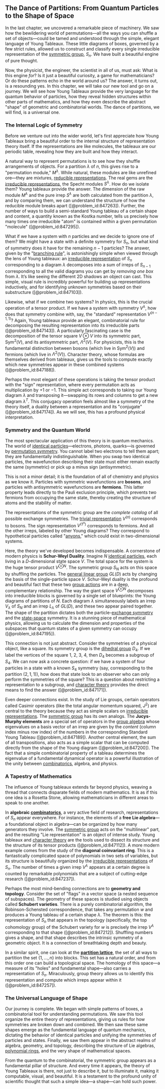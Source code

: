 ## The Dance of Partitions: From Quantum Particles to the Shape of Space

In the last chapter, we uncovered a remarkable piece of machinery. We saw how the bewildering world of permutations—all the ways you can shuffle a set of objects—could be tamed and understood through the simple, elegant language of Young Tableaux. These little diagrams of boxes, governed by a few strict rules, allowed us to construct and classify every single irreducible representation of the [symmetric group](@article_id:141761), $S_n$. We have built a beautiful engine of pure thought.

Now, the physicist, the engineer, the scientist in all of us, must ask: What is this engine *for*? Is it just a beautiful curiosity, a game for mathematicians? Or do these patterns echo in the world around us? The answer, it turns out, is a resounding yes. In this chapter, we will take our new tool and go on a journey. We will see how Young Tableaux provide the very language for the quantum behavior of particles, how they reveal hidden structures within other parts of mathematics, and how they even describe the abstract "shape" of geometric and combinatorial worlds. The dance of partitions, we will find, is a universal one.

### The Internal Logic of Symmetry

Before we venture out into the wider world, let's first appreciate how Young Tableaux bring a beautiful order to the internal structure of representation theory itself. If the representations are like molecules, the tableaux are our periodic table, revealing how they are built and how they interact.

A natural way to represent permutations is to see how they shuffle arrangements of objects. For a partition $\lambda$ of $n$, this gives rise to a "permutation module," $M^\lambda$. While natural, these modules are like unrefined ore—they are mixtures, [reducible representations](@article_id:136616). The real gems are the [irreducible representations](@article_id:137690), the Specht modules $S^\lambda$. How do we isolate them? Young tableaux provide the answer. The dimension of the raw module $M^\lambda$ and the pure irrep $S^\lambda$ are both calculated from the partition $\lambda$, and by comparing them, we can understand the structure of how the reducible module breaks apart ([@problem_id:847263]). Further, the number of ways to build a semi-standard Young tableau of a certain shape and content, a quantity known as the Kostka number, tells us precisely how many times one irreducible "atom" is contained within a given permutation "molecule" ([@problem_id:847295]).

What if we have a system with $n$ particles and we decide to ignore one of them? We might have a state with a definite symmetry for $S_n$, but what kind of symmetry does it have for the remaining $n-1$ particles? The answer, given by the "[branching rule](@article_id:136383)", is astonishingly simple when viewed through the lens of Young tableaux: an [irreducible representation](@article_id:142239) of $S_n$ corresponding to a diagram $\lambda$ decomposes into a sum of irreps of $S_{n-1}$ corresponding to all the valid diagrams you can get by *removing one box* from $\lambda$. It’s like seeing the different 2D shadows an object can cast. This simple, visual rule is incredibly powerful for building up representations inductively, and for identifying unknown symmetries based on their substructure ([@problem_id:847103]).

Likewise, what if we combine two systems? In physics, this is the crucial operation of a tensor product. If we have a system with symmetry $V^\lambda$, how does that symmetry combine with, say, the "standard" representation $V^{(n-1,1)}$? Again, Young tableaux provide an elegant, combinatorial rule for decomposing the resulting representation into its irreducible parts ([@problem_id:847143]). A particularly fascinating case is the decomposition of the tensor square $V \otimes V$ into its symmetric part, Sym$^2(V)$, and its antisymmetric part, $\Lambda^2(V)$. For physicists, this is the fundamental distinction between bosons (which live in Sym$^2(V)$) and fermions (which live in $\Lambda^2(V)$). Character theory, whose formulas are themselves derived from tableaux, gives us the tools to compute exactly which new symmetries appear in these combined systems ([@problem_id:847188]).

Perhaps the most elegant of these operations is taking the tensor product with the "sign" representation, where every permutation acts as multiplication by $+1$ or $-1$. This simple act corresponds to taking our Young diagram $\lambda$ and transposing it—swapping its rows and columns to get a new diagram $\lambda^T$. This conjugacy operation feels almost like a symmetry of the theory itself, a duality between a representation and its "conjugate" ([@problem_id:847174]). As we will see, this has a profound physical interpretation.

### Symmetry and the Quantum World

The most spectacular application of this theory is in quantum mechanics. The world of [identical particles](@article_id:152700)—electrons, photons, quarks—is governed by [permutation symmetry](@article_id:185331). You cannot label two electrons to tell them apart; they are fundamentally indistinguishable. When you swap two identical particles, the wavefunction describing their state must either remain exactly the same (symmetric) or pick up a minus sign (antisymmetric).

This is not a minor detail; it is the foundation of all of chemistry and physics as we know it. Particles with symmetric wavefunctions are **bosons**, and particles with antisymmetric wavefunctions are **fermions**. This latter property leads directly to the Pauli exclusion principle, which prevents two fermions from occupying the same state, thereby creating the structure of atoms and the stability of matter.

The representations of the symmetric group are the *complete catalog* of all possible exchange symmetries. The [trivial representation](@article_id:140863) $V^{(n)}$ corresponds to bosons. The sign representation $V^{(1^n)}$ corresponds to fermions. And all the other irreps, labeled by other Young diagrams? They correspond to hypothetical particles called "[anyons](@article_id:143259)," which could exist in two-dimensional systems.

Here, the theory we've developed becomes indispensable. A cornerstone of modern physics is **Schur-Weyl Duality**. Imagine $N$ [identical particles](@article_id:152700), each living in a $D$-dimensional state space $V$. The total space for the system is the huge tensor product $V^{\otimes N}$. The symmetric group $S_N$ acts on this space by shuffling the particles. The [general linear group](@article_id:140781) $GL(D)$ acts by changing the basis of the single-particle space $V$. Schur-Weyl duality is the profound and beautiful fact that these two [group actions](@article_id:268318) are in a deep, complementary relationship. The way the giant space $V^{\otimes N}$ decomposes into irreducible blocks is governed by a single set of blueprints: the Young diagrams of partitions of $N$. Each diagram $\lambda$ simultaneously labels an irrep $V_\lambda$ of $S_N$ and an irrep $L_\lambda$ of $GL(D)$, and these two appear paired together. The shape of the partition dictates both the particle-[exchange symmetry](@article_id:151398) and the [state-space](@article_id:176580) symmetry. It is a stunning piece of mathematical physics, allowing us to calculate the dimension and properties of the subspaces that quantum states of a given symmetry can occupy ([@problem_id:847195]).

This connection is not just abstract. Consider the symmetries of a physical object, like a square. Its symmetry group is the [dihedral group](@article_id:143381) $D_4$. If we label the vertices of the square 1, 2, 3, 4, then $D_4$ becomes a subgroup of $S_4$. We can now ask a concrete question: if we have a system of four particles in a state with a known $S_4$ symmetry (say, corresponding to the partition $(2,1,1)$), how does that state look to an observer who can only perform the symmetries of the square? This is a question about restricting a representation to a subgroup, and [character theory](@article_id:143527) provides the direct means to find the answer ([@problem_id:847171]).

Even deeper connections exist. In the study of Lie groups, certain operators called Casimir operators (like the total angular momentum squared, $J^2$) are central to the theory because they act as simple scalars on [irreducible representations](@article_id:137690). The [symmetric group](@article_id:141761) has its own analogs. The **Jucys-Murphy elements** are a special set of operators in the [group algebra](@article_id:144645) whose eigenvalues on a basis vector of an irrep are given by the *content* (column index minus row index) of the numbers in the corresponding Standard Young Tableau ([@problem_id:847189]). Another central element, the sum of all transpositions, also acts as a simple scalar that can be computed directly from the shape of the Young diagram ([@problem_id:847200]). The fact that a simple combinatorial property of a tableau determines the eigenvalue of a fundamental dynamical operator is a powerful illustration of the unity between [combinatorics](@article_id:143849), algebra, and physics.

### A Tapestry of Mathematics

The influence of Young tableaux extends far beyond physics, weaving a thread that connects disparate fields of modern mathematics. It is as if this one idea is a Rosetta Stone, allowing mathematicians in different areas to speak to one another.

In **algebraic [combinatorics](@article_id:143849)**, a very active field of research, representations of $S_n$ appear everywhere. For instance, the elements of a **free Lie algebra**—a foundational object in algebra—can be organized by how many generators they involve. The [symmetric group](@article_id:141761) acts on the "multilinear" part, and the resulting "Lie representation" is an object of intense study. Young tableaux and [character theory](@article_id:143527) are the tools used to dissect its structure and the structure of its tensor products ([@problem_id:847112]). A more modern example comes from the study of the **diagonal coinvariant ring**. This is a fantastically complicated space of polynomials in two sets of variables, but its structure is beautifully organized by the [irreducible representations](@article_id:137690) of $S_n$. The number of times a given irrep $V^\lambda$ appears at a certain degree is counted by remarkable polynomials that are a subject of cutting-edge research ([@problem_id:847237]).

Perhaps the most mind-bending connections are to **geometry and topology**. Consider the set of "flags" in a vector space (a nested sequence of subspaces). The geometry of these spaces is studied using objects called **Schubert varieties**. There is a purely combinatorial algorithm, the Robinson-Schensted correspondence, that takes any permutation $w$ and produces a Young tableau of a certain shape $\lambda$. The theorem is this: the representation of $S_n$ that appears in the topology (specifically, the top cohomology group) of the Schubert variety for $w$ is precisely the irrep $V^\lambda$ corresponding to that shape ([@problem_id:847212]). Shuffling numbers gives a shape, and that shape describes the intrinsic symmetry of a geometric object. It is a connection of breathtaking depth and beauty.

In a similar spirit, one can look at the **[partition lattice](@article_id:156196)**, the set of all ways to partition the set $\{1, \dots, n\}$ into blocks. This set has a natural order, and from this order one can build a topological space. The homology of this space—a measure of its "holes" and fundamental shape—also carries a representation of $S_n$. Miraculously, group theory allows us to identify this representation and compute which irreps appear within it ([@problem_id:847257]).

### The Universal Language of Shape

Our journey is complete. We began with simple patterns of boxes, a combinatorial tool for understanding permutations. We saw this tool organize the entire theory of representations, giving us rules for how symmetries are broken down and combined. We then saw these same shapes emerge as the fundamental language of quantum mechanics, dictating the behavior of identical particles and unifying the symmetries of particles and states. Finally, we saw them appear in the abstract realms of algebra, geometry, and topology, describing the structure of Lie algebras, [polynomial rings](@article_id:152360), and the very shape of mathematical spaces.

From the quantum to the combinatorial, the symmetric group appears as a fundamental pillar of structure. And every time it appears, the theory of Young Tableaux is there, not just to describe it, but to illuminate it, making it computable, visual, and beautiful. It is a testament to the profound unity of scientific thought that such a simple idea—a shape—can hold such power.